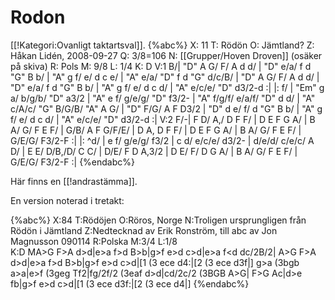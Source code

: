 # Rodon

[[!Kategori:Ovanligt taktartsval]].
{%abc%}
X: 11
T: Rödön
O: Jämtland?
Z: Håkan Lidén, 2008-09-27
Q: 3/8=106
N: [[Grupper/Hoven Droven]] (osäker på skiva)
R: Pols
M: 9/8
L: 1/4
K: D
V:1
B/| "D" A G/ F/ A d d/ | "D" e/a/ f d "G" B b/ | "A" g f/ e/ d c e/ | "A" e/a/ "D" f d "G" d/c/B/ | 
"D" A G/ F/ A d d/ | "D" e/a/ f d "G" B b/ | "A" g f/ e/ d c d/ | "A" e/c/e/ "D" d3/2-d :|
|: f/ | "Em" g a/ b/g/b/ "D" a3/2 | "A" e f/ g/e/g/ "D" f3/2- | "A" f/g/f/ e/a/f/ "D" d d/ | "A" c/A/c/ "G" B/G/B/ "A" A G/ | 
"D" F/G/ A F D3/2 | "D" d e/ f/ d "G" B b/ | "A" g f/ e/ d c d/ | "A" e/c/e/ "D" d3/2-d :|
V:2
F/-| F D/ A,/ D F F/ | D E F G A/ | B A/ G/ F E F/ | G/B/ A F G/F/E/ | 
D A, D F F/ | D E F G A/ | B A/ G/ F E F/ | G/E/G/ F3/2-F :|
|: ^d/ | e f/ g/e/g/ f3/2 | c d/ e/c/e/ d3/2- | d/e/d/ c/e/c/ A D/ | E E/ D/B,/D/ C C/ |
D/E/ F D A,3/2 | D E/ F/ D G A/ | B A/ G/ F E F/ | G/E/G/ F3/2-F :|
{%endabc%}

Här finns en [[!andrastämma]].

En version noterad i tretakt:

{%abc%}
X:84
T:Rödöjen
O:Röros, Norge
N:Troligen ursprungligen från Rödön i Jämtland
Z:Nedtecknad av Erik Ronström, till abc av Jon Magnusson 090114
R:Polska
M:3/4 
L:1/8  
K:D
MA>G F>A d>d|e>a f>d B>b|g>f e>d c>d|e>a f<d dc/2B/2|
A>G F>A d>d|e>a f>d B>b|g>f e>d c>d|[1 (3 ece d4:|[2 (3 ece d3f|]
g>a (3bgb a>a|e>f (3geg Tf2|fg/2f/2 (3eaf d>d|cd/2c/2 (3BGB A>G|
F>G A<F D>c|d>e f<d B>b|g>f e>d c>d|[1 (3 ece d3f:|[2 (3 ece d4|]
{%endabc%}
